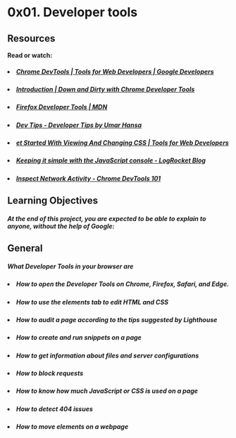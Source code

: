 # 0x01. Developer tools

## Resources
<b>Read or watch:</b>

##### <li>[Chrome DevTools | Tools for Web Developers | Google Developers](https://intranet.hbtn.io/rltoken/82GJvQ5DlwfcYRNuHWOGFA)</li>
##### <li>[Introduction | Down and Dirty with Chrome Developer Tools](https://intranet.hbtn.io/rltoken/vNCYSZZ_A7JZ6F3Nv91KxA0)</li>
##### <li>[Firefox Developer Tools | MDN](https://intranet.hbtn.io/rltoken/zZQbDVkJ3zeeaM-3zTf8Dw)</li>
##### <li>[Dev Tips - Developer Tips by Umar Hansa](https://intranet.hbtn.io/rltoken/soaR8Gq7OL4w48rZe2bakQ)</li>
##### <li>[et Started With Viewing And Changing CSS | Tools for Web Developers](https://intranet.hbtn.io/rltoken/RA0zyadwvl6OmoVYMDp-3Q)</li>
##### <li>[Keeping it simple with the JavaScript console - LogRocket Blog](https://intranet.hbtn.io/rltoken/ePHot6ZwOgXG6Cynq3E_-g)</li>
##### <li>[Inspect Network Activity - Chrome DevTools 101](https://intranet.hbtn.io/rltoken/hv47k9yKKsyoG2AEL73Ajw)</li>

## Learning Objectives
##### At the end of this project, you are expected to be able to explain to anyone, without the help of Google:

## General
##### What Developer Tools in your browser are</li>
##### <li>How to open the Developer Tools on Chrome, Firefox, Safari, and Edge.</li>
##### <li>How to use the elements tab to edit HTML and CSS</li>
##### <li>How to audit a page according to the tips suggested by Lighthouse</li>
##### <li>How to create and run snippets on a page</li>
##### <li>How to get information about files and server configurations</li>
##### <li>How to block requests</li>
##### <li>How to know how much JavaScript or CSS is used on a page</li>
##### <li>How to detect 404 issues</li>
##### <li>How to move elements on a webpage</li>